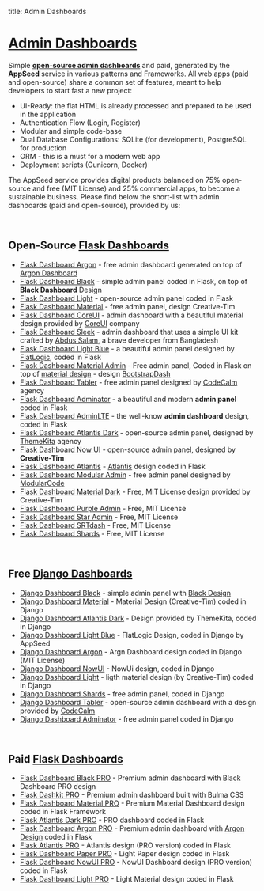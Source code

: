 title: Admin Dashboards

# [Admin Dashboards](https://appseed.us/admin-dashboards)

Simple **[open-source admin dashboards](https://appseed.us/admin-dashboards/open-source)** and paid, generated by the **AppSeed** service in various patterns and Frameworks. All web apps (paid and open-source) share a common set of features, meant to help developers to start fast a new project:

- UI-Ready: the flat HTML is already processed and prepared to be used in the application
- Authentication Flow (Login, Register)
- Modular and simple code-base
- Dual Database Configurations: SQLite (for development), PostgreSQL for production
- ORM - this is a must for a modern web app
- Deployment scripts (Gunicorn, Docker)

The AppSeed service provides digital products balanced on 75% open-source and free (MIT License) and 25% commercial apps, to become a sustainable business. Please find below the short-list with admin dashboards (paid and open-source), provided by us:

<br />

## Open-Source [Flask Dashboards](http://appseed.us/admin-dashboards/flask)

- [Flask Dashboard Argon](./flask-dashboard-argon) - free admin dashboard generated on top of [Argon Dashboard](https://www.creative-tim.com/product/argon-dashboard)
- [Flask Dashboard Black](./flask-dashboard-black) - simple admin panel coded in Flask, on top of **Black Dashboard** Design 
- [Flask Dashboard Light](./flask-dashboard-light) - open-source admin panel coded in Flask
- [Flask Dashboard Material](./flask-dashboard-material) - free admin panel, design Creative-Tim
- [Flask Dashboard CoreUI](./flask-dashboard-coreui) - admin dashboard with a beautiful material design provided by [CoreUI](https://coreui.io/?ref=appseed) company
- [Flask Dashboard Sleek](./flask-dashboard-sleek) - admin dashboard that uses a simple UI kit crafted by [Abdus Salam](https://www.iamabdus.com/), a brave developer from Bangladesh
- [Flask Dashboard Light Blue](./flask-dashboard-light-blue) - a beautiful admin panel designed by [FlatLogic](https://flatlogic.com/), coded in Flask
- [Flask Dashboard Material Admin](./flask-dashboard-material-admin) - Free admin panel, Coded in Flask on top of [material design](https://appseed.us/ui-kit/material-design) - design [BootstrapDash](https://www.bootstrapdash.com/?ref=appseed) 
- [Flask Dashboard Tabler](./flask-dashboard-tabler) - free admin panel designed by [CodeCalm](https://codecalm.net/?ref=appseed) agency
- [Flask Dashboard Adminator](./flask-dashboard-adminator) - a beautiful and modern **admin panel** coded in Flask
- [Flask Dashboard AdminLTE](./flask-dashboard-adminlte) - the well-know **admin dashboard** design, coded in Flask
- [Flask Dashboard Atlantis Dark](./flask-dashboard-atlantis-dark) - open-source admin panel, designed by [ThemeKita](http://themekita.com/?ref=appseed) agency
- [Flask Dashboard Now UI](./flask-dashboard-nowui) - open-source admin panel, designed by **Creative-Tim**
- [Flask Dashboard Atlantis](./flask-dashboard-atlantis) - [Atlantis](https://www.themekita.com/atlantis-lite-bootstrap-dashboard.html) design coded in Flask
- [Flask Dashboard Modular Admin](./flask-dashboard-modular-admin) - free admin panel designed by [ModularCode](https://modularcode.io/?ref=appseed)
- [Flask Dashboard Material Dark](./flask-dashboard-material-dark) - Free, MIT License design provided by Creative-Tim
- [Flask Dashboard Purple Admin](./flask-dashboard-purpleadmin) - Free, MIT License
- [Flask Dashboard Star Admin](./flask-dashboard-staradmin) - Free, MIT License
- [Flask Dashboard SRTdash](./flask-dashboard-srtdash) - Free, MIT License
- [Flask Dashboard Shards](./flask-dashboard-shards) - Free, MIT License

<br />

## Free [Django Dashboards](https://appseed.us/admin-dashboards/django)

- [Django Dashboard Black](https://appseed.us/admin-dashboards/django-dashboard-black) - simple admin panel with [Black Design](https://appseed.us/ui-kit/black-design) 
- [Django Dashboard Material](https://appseed.us/admin-dashboards/django-dashboard-material) - Material Design (Creative-Tim) coded in Django
- [Django Dashboard Atlantis Dark](https://appseed.us/admin-dashboards/django-dashboard-atlantis-dark) - Design provided by ThemeKita, coded in Django
- [Django Dashboard Light Blue](https://appseed.us/admin-dashboards/django-dashboard-light-blue) - FlatLogic Design, coded in Django by AppSeed
- [Django Dashboard Argon](https://appseed.us/admin-dashboards/django-dashboard-argon) - Argn Dashboard design coded in Django (MIT License)
- [Django Dashboard NowUI](https://appseed.us/admin-dashboards/django-dashboard-nowui) - NowUi design, coded in Django
- [Django Dashboard Light](https://appseed.us/admin-dashboards/django-dashboard-light) - ligth material design (by Creative-Tim) coded in Django
- [Django Dashboard Shards](https://appseed.us/admin-dashboards/django-dashboard-shards) - free admin panel, coded in Django
- [Django Dashboard Tabler](https://appseed.us/admin-dashboards/django-dashboard-tabler) - open-source admin dashboard with a design provided by [CodeCalm](https://codecalm.net/?ref=appseed)
- [Django Dashboard Adminator](https://appseed.us/admin-dashboards/django-dashboard-adminator) - free admin panel coded in Django

<br />

## Paid [Flask Dashboards](https://appseed.us/bundles/flask-admin-dashboards-pro)

- [Flask Dashboard Black PRO](./flask-dashboard-black-pro) - Premium admin dashboard with Black Dashboard PRO design
- [Flask Dashkit PRO](./flask-dashboard-dashkit-pro) - Premium admin dashboard built with Bulma CSS
- [Flask Dashboard Material PRO](./flask-dashboard-material-pro) - Premium Material Dashboard design coded in Flask Framework
- [Flask Atlantis Dark PRO](./flask-dashboard-atlantis-dark-pro) - PRO dashboard coded in Flask
- [Flask Dashboard Argon PRO](https://appseed.us/admin-dashboards/flask-dashboard-argon-pro) - Premium admin dashboard with [Argon Design](https://appseed.us/ui-kit/argon-design-system) coded in Flask
- [Flask Atlantis PRO](https://appseed.us/admin-dashboards/flask-dashboard-atlantis-pro) - Atlantis design (PRO version) coded in Flask
- [Flask Dashboard Paper PRO](https://appseed.us/admin-dashboards/flask-dashboard-paper-pro) - Light Paper design coded in Flask
- [Flask Dashboard NowUI PRO](https://appseed.us/admin-dashboards/flask-dashboard-now-ui-pro) - NowUI Dashboard design (PRO version) coded in Flask
- [Flask Dashboard Light PRO](https://appseed.us/admin-dashboards/flask-dashboard-light-pro) - Light Material design coded in Flask
